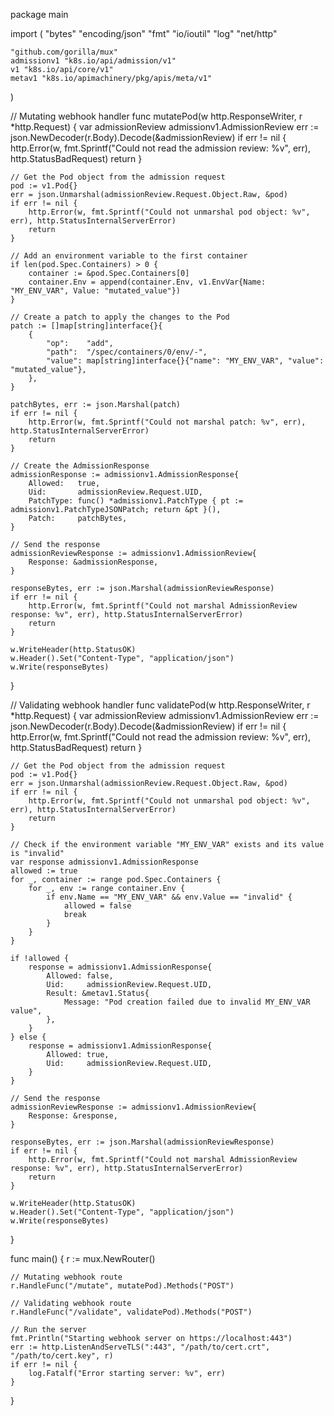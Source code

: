 package main

import (
	"bytes"
	"encoding/json"
	"fmt"
	"io/ioutil"
	"log"
	"net/http"

	"github.com/gorilla/mux"
	admissionv1 "k8s.io/api/admission/v1"
	v1 "k8s.io/api/core/v1"
	metav1 "k8s.io/apimachinery/pkg/apis/meta/v1"
)

// Mutating webhook handler
func mutatePod(w http.ResponseWriter, r *http.Request) {
	var admissionReview admissionv1.AdmissionReview
	err := json.NewDecoder(r.Body).Decode(&admissionReview)
	if err != nil {
		http.Error(w, fmt.Sprintf("Could not read the admission review: %v", err), http.StatusBadRequest)
		return
	}

	// Get the Pod object from the admission request
	pod := v1.Pod{}
	err = json.Unmarshal(admissionReview.Request.Object.Raw, &pod)
	if err != nil {
		http.Error(w, fmt.Sprintf("Could not unmarshal pod object: %v", err), http.StatusInternalServerError)
		return
	}

	// Add an environment variable to the first container
	if len(pod.Spec.Containers) > 0 {
		container := &pod.Spec.Containers[0]
		container.Env = append(container.Env, v1.EnvVar{Name: "MY_ENV_VAR", Value: "mutated_value"})
	}

	// Create a patch to apply the changes to the Pod
	patch := []map[string]interface{}{
		{
			"op":    "add",
			"path":  "/spec/containers/0/env/-",
			"value": map[string]interface{}{"name": "MY_ENV_VAR", "value": "mutated_value"},
		},
	}

	patchBytes, err := json.Marshal(patch)
	if err != nil {
		http.Error(w, fmt.Sprintf("Could not marshal patch: %v", err), http.StatusInternalServerError)
		return
	}

	// Create the AdmissionResponse
	admissionResponse := admissionv1.AdmissionResponse{
		Allowed:   true,
		Uid:       admissionReview.Request.UID,
		PatchType: func() *admissionv1.PatchType { pt := admissionv1.PatchTypeJSONPatch; return &pt }(),
		Patch:     patchBytes,
	}

	// Send the response
	admissionReviewResponse := admissionv1.AdmissionReview{
		Response: &admissionResponse,
	}

	responseBytes, err := json.Marshal(admissionReviewResponse)
	if err != nil {
		http.Error(w, fmt.Sprintf("Could not marshal AdmissionReview response: %v", err), http.StatusInternalServerError)
		return
	}

	w.WriteHeader(http.StatusOK)
	w.Header().Set("Content-Type", "application/json")
	w.Write(responseBytes)
}

// Validating webhook handler
func validatePod(w http.ResponseWriter, r *http.Request) {
	var admissionReview admissionv1.AdmissionReview
	err := json.NewDecoder(r.Body).Decode(&admissionReview)
	if err != nil {
		http.Error(w, fmt.Sprintf("Could not read the admission review: %v", err), http.StatusBadRequest)
		return
	}

	// Get the Pod object from the admission request
	pod := v1.Pod{}
	err = json.Unmarshal(admissionReview.Request.Object.Raw, &pod)
	if err != nil {
		http.Error(w, fmt.Sprintf("Could not unmarshal pod object: %v", err), http.StatusInternalServerError)
		return
	}

	// Check if the environment variable "MY_ENV_VAR" exists and its value is "invalid"
	var response admissionv1.AdmissionResponse
	allowed := true
	for _, container := range pod.Spec.Containers {
		for _, env := range container.Env {
			if env.Name == "MY_ENV_VAR" && env.Value == "invalid" {
				allowed = false
				break
			}
		}
	}

	if !allowed {
		response = admissionv1.AdmissionResponse{
			Allowed: false,
			Uid:     admissionReview.Request.UID,
			Result: &metav1.Status{
				Message: "Pod creation failed due to invalid MY_ENV_VAR value",
			},
		}
	} else {
		response = admissionv1.AdmissionResponse{
			Allowed: true,
			Uid:     admissionReview.Request.UID,
		}
	}

	// Send the response
	admissionReviewResponse := admissionv1.AdmissionReview{
		Response: &response,
	}

	responseBytes, err := json.Marshal(admissionReviewResponse)
	if err != nil {
		http.Error(w, fmt.Sprintf("Could not marshal AdmissionReview response: %v", err), http.StatusInternalServerError)
		return
	}

	w.WriteHeader(http.StatusOK)
	w.Header().Set("Content-Type", "application/json")
	w.Write(responseBytes)
}

func main() {
	r := mux.NewRouter()

	// Mutating webhook route
	r.HandleFunc("/mutate", mutatePod).Methods("POST")

	// Validating webhook route
	r.HandleFunc("/validate", validatePod).Methods("POST")

	// Run the server
	fmt.Println("Starting webhook server on https://localhost:443")
	err := http.ListenAndServeTLS(":443", "/path/to/cert.crt", "/path/to/cert.key", r)
	if err != nil {
		log.Fatalf("Error starting server: %v", err)
	}
}